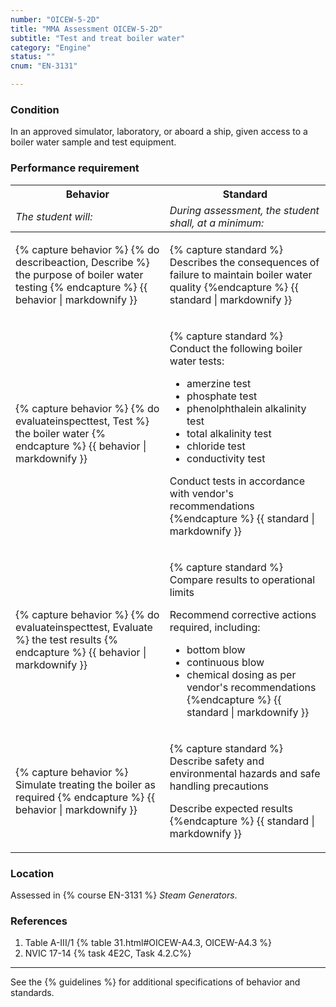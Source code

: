 ```yaml
---
number: "OICEW-5-2D"
title: "MMA Assessment OICEW-5-2D"
subtitle: "Test and treat boiler water"
category: "Engine"
status: ""
cnum: "EN-3131"

---
```

### Condition

In an approved simulator, laboratory, or aboard a ship, given access to a boiler water sample and test equipment.

### Performance requirement 

<table width='100%' class='Guidelines'>
 <thead>
 <tr>
     <th class='thirty'>Behavior</th>
     <th class='seventy'>Standard</th>
 </tr>
 <tr>
     <td><em>The student will:</em></td>
     <td><em>During assessment, the student shall, at a minimum:</em></td>
 </tr>
 </thead>
 <tbody>
 

<tr><td>

{% capture behavior %}
{% do describeaction, Describe %} the purpose of boiler water testing
{% endcapture %}
{{ behavior | markdownify }}

</td><td>

{% capture standard %}
Describes the consequences of failure to maintain boiler water quality
{%endcapture %}
{{ standard | markdownify }}

</td></tr>



<tr><td>

{% capture behavior %}
{% do evaluateinspecttest, Test %} the boiler water
{% endcapture %}
{{ behavior | markdownify }}

</td><td>

{% capture standard %}
Conduct the following boiler water tests:

  * amerzine test
  * phosphate test
  * phenolphthalein alkalinity test
  * total alkalinity test
  * chloride test
  * conductivity test

Conduct tests in accordance with vendor's recommendations
{%endcapture %}
{{ standard | markdownify }}

</td></tr>



<tr><td>

{% capture behavior %}
{% do evaluateinspecttest, Evaluate %} the test results
{% endcapture %}
{{ behavior | markdownify }}

</td><td>

{% capture standard %}
Compare results to operational limits
  
Recommend corrective actions required, including:

* bottom blow
* continuous blow
* chemical dosing as per vendor's recommendations
{%endcapture %}
{{ standard | markdownify }}

</td></tr>



<tr><td>

{% capture behavior %}
Simulate treating the boiler as required
{% endcapture %}
{{ behavior | markdownify }}

</td><td>

{% capture standard %}
Describe safety and environmental hazards and safe handling precautions

Describe expected results
{%endcapture %}
{{ standard | markdownify }}

</td></tr>



 </tbody>
 </table>

### Location

Assessed in  {% course  EN-3131 %}  *Steam Generators*.

### References

1.  Table A-III/1 {% table 31.html#OICEW-A4.3, OICEW-A4.3 %}
1.  NVIC 17-14 {% task 4E2C, Task 4.2.C%}

***



See the {% guidelines %} for additional specifications of behavior and standards.